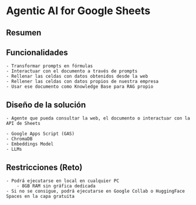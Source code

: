 # Agentic AI for Google Sheets

## Resumen

## Funcionalidades

    - Transformar prompts en fórmulas
    - Interactuar con el documento a través de prompts
    - Rellenar las celdas con datos obtenidos desde la web
    - Rellener las celdas con datos propios de nuestra empresa
    - Usar ese documento como Knowledge Base para RAG propio

## Diseño de la solución

    - Agente que pueda consultar la web, el documento o interactuar con la API de Sheets

    - Google Apps Script (GAS)
    - ChromaDB
    - Embeddings Model
    - LLMs

## Restricciones (Reto)

    - Podrá ejecutarse en local en cualquier PC
        - 8GB RAM sin gráfica dedicada
    - Si no se consigue, podrá ejecutarse en Google Collab o HuggingFace Spaces en la capa gratuita